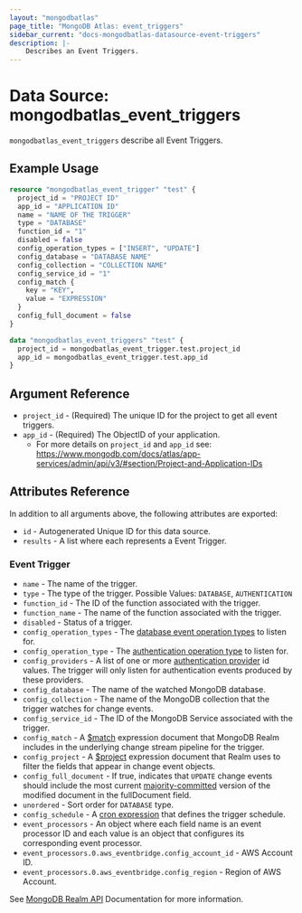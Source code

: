 ```yaml
---
layout: "mongodbatlas"
page_title: "MongoDB Atlas: event_triggers"
sidebar_current: "docs-mongodbatlas-datasource-event-triggers"
description: |-
    Describes an Event Triggers.
---
```


# Data Source: mongodbatlas_event_triggers

`mongodbatlas_event_triggers` describe all Event Triggers.

## Example Usage

```terraform
resource "mongodbatlas_event_trigger" "test" {
  project_id = "PROJECT ID"
  app_id = "APPLICATION ID"
  name = "NAME OF THE TRIGGER"
  type = "DATABASE"
  function_id = "1"
  disabled = false
  config_operation_types = ["INSERT", "UPDATE"]
  config_database = "DATABASE NAME"
  config_collection = "COLLECTION NAME"
  config_service_id = "1"
  config_match {
    key = "KEY",
    value = "EXPRESSION"
  }
  config_full_document = false
}

data "mongodbatlas_event_triggers" "test" {
  project_id = mongodbatlas_event_trigger.test.project_id
  app_id = mongodbatlas_event_trigger.test.app_id
}
```

## Argument Reference

* `project_id` - (Required) The unique ID for the project to get all event triggers.
* `app_id` - (Required) The ObjectID of your application.
    * For more details on `project_id` and `app_id` see: https://www.mongodb.com/docs/atlas/app-services/admin/api/v3/#section/Project-and-Application-IDs    

## Attributes Reference

In addition to all arguments above, the following attributes are exported:

* `id` - Autogenerated Unique ID for this data source.
* `results` - A list where each represents a Event Trigger.


### Event Trigger

* `name` - The name of the trigger.
* `type` - The type of the trigger. Possible Values: `DATABASE`, `AUTHENTICATION`
* `function_id` - The ID of the function associated with the trigger.
* `function_name` - The name of the function associated with the trigger.
* `disabled` - Status of a trigger.
* `config_operation_types` - The [database event operation types](https://docs.mongodb.com/realm/triggers/database-triggers/#std-label-database-events) to listen for.
* `config_operation_type` - The [authentication operation type](https://docs.mongodb.com/realm/triggers/authentication-triggers/#std-label-authentication-event-operation-types) to listen for.
* `config_providers` - A list of one or more [authentication provider](https://docs.mongodb.com/realm/authentication/providers/) id values. The trigger will only listen for authentication events produced by these providers.
* `config_database` - The name of the watched MongoDB database.
* `config_collection` - The name of the MongoDB collection that the trigger watches for change events.
* `config_service_id` - The ID of the MongoDB Service associated with the trigger.
* `config_match` - A [$match](https://docs.mongodb.com/manual/reference/operator/aggregation/match/) expression document that MongoDB Realm includes in the underlying change stream pipeline for the trigger.
* `config_project` - A [$project](https://docs.mongodb.com/manual/reference/operator/aggregation/project/) expression document that Realm uses to filter the fields that appear in change event objects.
* `config_full_document` - If true, indicates that `UPDATE` change events should include the most current [majority-committed](https://docs.mongodb.com/manual/reference/read-concern-majority/) version of the modified document in the fullDocument field.
* `unordered` - Sort order for `DATABASE` type.
* `config_schedule` - A [cron expression](https://docs.mongodb.com/realm/triggers/cron-expressions/) that defines the trigger schedule.
* `event_processors` - An object where each field name is an event processor ID and each value is an object that configures its corresponding event processor.
* `event_processors.0.aws_eventbridge.config_account_id` - AWS Account ID.
* `event_processors.0.aws_eventbridge.config_region` - Region of AWS Account.


See [MongoDB Realm API](https://docs.mongodb.com/realm/admin/api/v3/#get-/groups/%7Bgroupid%7D/apps/%7Bappid%7D/triggers) Documentation for more information.
